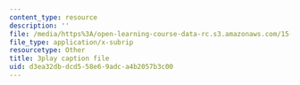 ```yaml
---
content_type: resource
description: ''
file: /media/https%3A/open-learning-course-data-rc.s3.amazonaws.com/15-071-the-analytics-edge-spring-2017/d3ea32dbdcd558e69adca4b2057b3c00_dDHsLmwd9No.vtt
file_type: application/x-subrip
resourcetype: Other
title: 3play caption file
uid: d3ea32db-dcd5-58e6-9adc-a4b2057b3c00
---
```

